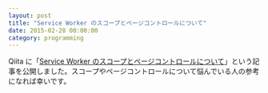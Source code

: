 ```yaml
---
layout: post
title: "Service Worker のスコープとページコントロールについて"
date: 2015-02-28 00:00:00
category: programming
---
```


Qiita に「[Service Worker のスコープとページコントロールについて](http://qiita.com/nhiroki/items/eb16b802101153352bba)」という記事を公開しました。スコープやページコントロールについて悩んでいる人の参考になれば幸いです。
